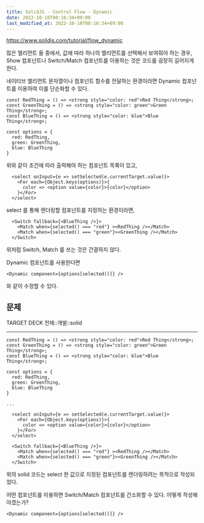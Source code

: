 ```yaml
---
title: SolidJS - Control Flow - Dynamic
date: 2022-10-10T00:16:34+09:00
last_modified_at: 2022-10-10T00:16:34+09:00
---
```



https://www.solidjs.com/tutorial/flow_dynamic

많은 엘리먼트 들 중에서, 값에 따라 하나의 엘리먼트를 선택해서 보여줘야 하는 경우, Show 컴포넌트나 Switch/Match 컴포넌트를 이용하는 것은 코드를 굉장히 길어지게 한다.

네이티브 엘리먼트 문자열이나 컴포넌트 함수를 전달하는 환경이라면 Dynamic 컴포넌트를 이용하여 이를 단순화할 수 있다.

```tsx
const RedThing = () => <strong style="color: red">Red Thing</strong>;
const GreenThing = () => <strong style="color: green">Green Thing</strong>;
const BlueThing = () => <strong style="color: blue">Blue Thing</strong>;

const options = {
  red: RedThing,
  green: GreenThing,
  blue: BlueThing
}
```

위와 같이 조건에 따라 출력해야 하는 컴포넌트 목록이 있고,

```tsx
  <select onInput={e => setSelected(e.currentTarget.value)}>
	<For each={Object.keys(options)}>{
	  color => <option value={color}>{color}</option>
	}</For>
  </select>
```

select 를 통해 렌더링할 컴포넌트를 지정하는 환경이라면,

```tsx
  <Switch fallback={<BlueThing />}>
	<Match when={selected() === "red"} ><RedThing /></Match>
	<Match when={selected() === "green"}><GreenThing /></Match>
  </Switch>
```

위처럼 Switch, Match 를 쓰는 것은 간결하지 않다.

Dynamic 컴포넌트를 사용한다면

```tsx
<Dynamic component={options[selected()]} />
```

와 같이 수정할 수 있다.

## 문제

TARGET DECK
전체::개발::solid

---

<!--ankiQ-->

```tsx
const RedThing = () => <strong style="color: red">Red Thing</strong>;
const GreenThing = () => <strong style="color: green">Green Thing</strong>;
const BlueThing = () => <strong style="color: blue">Blue Thing</strong>;

const options = {
  red: RedThing,
  green: GreenThing,
  blue: BlueThing
}

...

  <select onInput={e => setSelected(e.currentTarget.value)}>
	<For each={Object.keys(options)}>{
	  color => <option value={color}>{color}</option>
	}</For>
  </select>

  <Switch fallback={<BlueThing />}>
	<Match when={selected() === "red"} ><RedThing /></Match>
	<Match when={selected() === "green"}><GreenThing /></Match>
  </Switch>

```

위의 solid 코드는 select 한 값으로 지정된 컴포넌트를 렌더링하려는 목적으로 작성되었다.

어떤 컴포넌트를 이용하면 Switch/Match 컴포넌트를 간소화할 수 있다. 어떻게 작성해야겠는가?

<!--ankiA-->

```tsx
<Dynamic component={options[selected()]} />
```

<!--ankiE-->
<!--ID: 1664954231227-->
